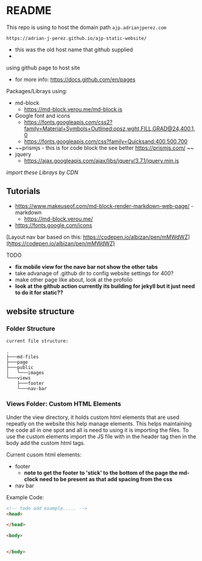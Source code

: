 # README 

This repo is using to host the domain path `ajp.adrianjperez.com`

`https://adrian-j-perez.github.io/ajp-static-website/`
- this was the old host name that github supplied
- 

using github page to host site 
- for more info: https://docs.github.com/en/pages


Packages/Librays using:
- md-block
  - https://md-block.verou.me/md-block.js
- Google font and icons
  -  https://fonts.googleapis.com/css2?family=Material+Symbols+Outlined:opsz,wght,FILL,GRAD@24,400,1,0
  -  https://fonts.googleapis.com/css?family=Quicksand:400,500,700
- ~~prismjs - this is for code block the see better https://prismjs.com/ ~~
- jquery
  - https://ajax.googleapis.com/ajax/libs/jquery/3.7.1/jquery.min.js

*import these Librays by CDN*

##  Tutorials
- https://www.makeuseof.com/md-block-render-markdown-web-page/ - markdown
  - https://md-block.verou.me/
- https://fonts.google.com/icons

[Layout nav bar based on this: https://codepen.io/albizan/pen/mMWdWZ](https://codepen.io/albizan/pen/mMWdWZ)

TODO
- **fix mobile view for the nave bar not show the other tabs**
- take advanage of .github dir to config website settings for 400?
- make other page like about, look at the profolio 
- **look at the github action currently its building for jekyll but it just need to do it for static??**

## website structure 

### Folder Structure 
``` 
current file structure: 

.
├───md-files
├───page
├───public
│   └───images
└───views
    ├───footer
    └───nav-bar

```

### Views Folder: Custom HTML Elements
 
Under the view directory, it holds custom html elements that are used repeatly 
on the website this help manage elements. This helps maintaining the code all in one spot and all is need to using it is importing the files.
To use the custom elements import the JS file with in the header tag then in the body add the custom html tags. 

Current cusom html elements:
- footer
  - **note to get the footer to 'stick' to the bottom of the page the md-clock need to be present as that add spacing from the css**
- nav bar

Example Code:

```html 
<!-- todo add example..... -->
<head>

</head>

<body>


</body>

```
  





